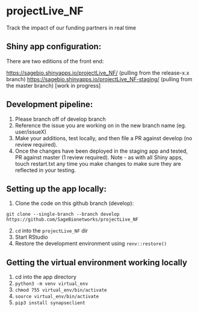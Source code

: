 # projectLive_NF
Track the impact of our funding partners in real time

## Shiny app configuration:
There are two editions of the front end:

https://sagebio.shinyapps.io/projectLive_NF/ (pulling from the release-x.x branch)
https://sagebio.shinyapps.io/projectLive_NF-staging/ (pulling from the master branch) [work in progress]

## Development pipeline:
1. Please branch off of develop branch
2. Reference the issue you are working on in the new branch name (eg. user/issueX)
3. Make your additions, test locally, and then file a PR against develop (no review required). 
4. Once the changes have been deployed in the staging app and tested, PR against master (1 review required). 
Note - as with all Shiny apps, touch restart.txt any time you make changes to make sure they are reflected in your testing.


## Setting up the app locally:
 
1. Clone the code on this github branch (develop):

`git clone --single-branch --branch develop https://github.com/SageBionetworks/projectLive_NF`

2. `cd` into the `projectLive_NF` dir
3. Start RStudio
4. Restore the development environment using `renv::restore()`

## Getting the virtual environment working locally
1. cd into the app directory
2. `python3 -m venv virtual_env`
3. `chmod 755 virtual_env/bin/activate`
4. `source virtual_env/bin/activate`
5. `pip3 install synapseclient`
